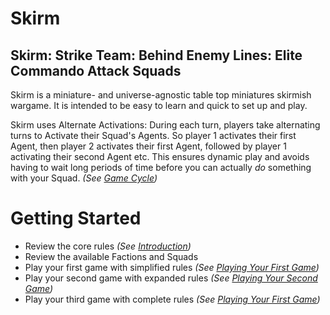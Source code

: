 # Skirm

## Skirm: Strike Team: Behind Enemy Lines: Elite Commando Attack Squads 

Skirm is a miniature- and universe-agnostic table top miniatures skirmish wargame. It is intended to be easy to learn and quick to set up and play.

Skirm uses Alternate Activations: During each turn, players take alternating turns to Activate their Squad's Agents. So player 1 activates their first Agent, then player 2 activates their first Agent, followed by player 1 activating their second Agent etc. This ensures dynamic play and avoids having to wait long periods of time before you can actually *do* something with your Squad. *(See [Game Cycle](./1.Rules/4.GameCycle/1.GameCycle.md))*

# Getting Started

* Review the core rules *(See [Introduction](./1.Rules/1.Introduction/1.Introduction.md))*
* Review the available Factions and Squads
* Play your first game with simplified rules *(See [Playing Your First Game](./4.Tutorials/1.FirstGame.md))*
* Play your second game with expanded rules *(See [Playing Your Second Game](./4.Tutorials/2.SecondGame.md))*
* Play your third game with complete rules *(See [Playing Your First Game](./4.Tutorials/3.ThirdGame.md))*